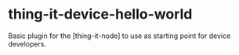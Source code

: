 # thing-it-device-hello-world
Basic plugin for the [thing-it-node] to use as starting point for device developers.
